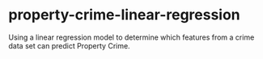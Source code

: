 # property-crime-linear-regression
Using a linear regression model to determine which features from a crime data set can predict Property Crime.
